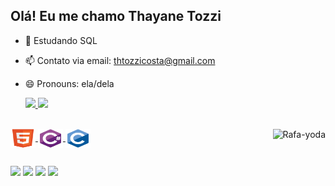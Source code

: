 ## Olá! Eu me chamo Thayane Tozzi

- 🌱 Estudando SQL
- 📫 Contato via email: thtozzicosta@gmail.com
- 😄 Pronouns: ela/dela

  <div>
    <a href="https://github.com/thayanetc">
    <img height="180em" src="https://github-readme-stats.vercel.app/api?username=thayanetc&show_icons=true&theme=dracula"/>
    <img height="180em" src="https://github-readme-stats.vercel.app/api/top-langs/?username=thayanetc&layout=compact&theme=dracula"/>
  </div>

<div style="display: inline_block"><br>
  <img align="center" alt="Thayane-HTML" height="30" width="40" src="https://raw.githubusercontent.com/devicons/devicon/master/icons/html5/html5-original.svg">
  <img align="center" alt="Thayane-Csharp" height="30" width="40" src="https://raw.githubusercontent.com/devicons/devicon/master/icons/csharp/csharp-original.svg">
  <img align="center" alt="Thayane-C" height="30" width="40" src="https://raw.githubusercontent.com/devicons/devicon/master/icons/c/c-original.svg">
  <img align="right" alt="Rafa-yoda" src"https://cdn.discordaapp.com/attachments/795358919417397249/825430589581688872/hi.gif">
</div>

##

<div> 
  <a href="https://www.instagram.com/thayane_ttozzi/" target="_blank"><img src="https://img.shields.io/badge/-Instagram-%23E4405F?style=for-the-badge&logo=instagram&logoColor=white" target="_blank"></a>
 <a href="https://discord.gg/thayanetozzicosta" target="_blank"><img src="https://img.shields.io/badge/Discord-7289DA?style=for-the-badge&logo=discord&logoColor=white" target="_blank"></a> 
  <a href = "mailto:thtozzicosta@gmail.com"><img src="https://img.shields.io/badge/-Gmail-%23333?style=for-the-badge&logo=gmail&logoColor=white" target="_blank"></a>
  <a href="https://www.linkedin.com/in/thayanetozzicosta-45875016a" target="_blank"><img src="https://img.shields.io/badge/-LinkedIn-%230077B5?style=for-the-badge&logo=linkedin&logoColor=white" target="_blank"></a> 
 </div>





